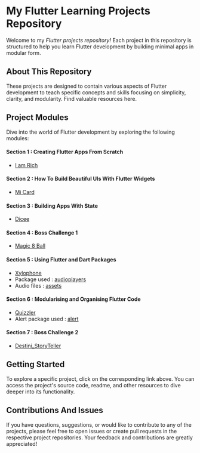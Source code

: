 # My Flutter Learning Projects Repository
Welcome to my *Flutter projects repository!* Each project in this repository is structured to help you learn Flutter development by building minimal apps in modular form.

## About This Repository
These projects are designed to contain various aspects of Flutter development to teach specific concepts and skills focusing on simplicity, clarity, and modularity. Find valuable resources here.

## Project Modules
Dive into the world of Flutter development by exploring the following modules:

#### Section 1 : Creating Flutter Apps From Scratch
- [I am Rich](https://github.com/Flyview16/Flutter-Learning-Projects/tree/main/i_am_rich)

#### Section 2 : How To Build Beautiful UIs With Flutter Widgets
- [Mi Card](https://github.com/Flyview16/Flutter-Learning-Projects/tree/main/Flutter%20Projects/mi_card_finalproject)

#### Section 3 : Building Apps With State
- [Dicee](https://github.com/Flyview16/Flutter-Learning-Projects/tree/main/Flutter%20Projects/dicee_flutter)

#### Section 4 : Boss Challenge 1
- [Magic 8 Ball](https://github.com/Flyview16/Flutter-Learning-Projects/tree/main/Flutter%20Projects/magic_8_ball)

#### Section 5 : Using Flutter and Dart Packages
- [Xylophone](https://github.com/Flyview16/Flutter-Learning-Projects/tree/main/Flutter%20Projects/xylophone_flutter)
- Package used : [audioplayers](https://pub.dev/packages/audioplayers)
- Audio files : [assets](https://github.com/Flyview16/Flutter-Learning-Projects/tree/main/Flutter%20Projects/xylophone_flutter/assets)

#### Section 6 : Modularising and Organising Flutter Code
- [Quizzler](https://github.com/Flyview16/Flutter-Learning-Projects/tree/main/Flutter%20Projects/quizzler)
- Alert package used : [alert](https://pub.dev/packages/rflutter_alert)

#### Section 7 : Boss Challenge 2
- [Destini_StoryTeller](https://github.com/Flyview16/Flutter-Learning-Projects/tree/main/Flutter%20Projects/storyteller)

## Getting Started

To explore a specific project, click on the corresponding link above. You can access the project's source code, readme, and other resources to dive deeper into its functionality. 

## Contributions And Issues
If you have questions, suggestions, or would like to contribute to any of the projects, please feel free to open issues or create pull requests in the respective project repositories. Your feedback and contributions are greatly appreciated!
